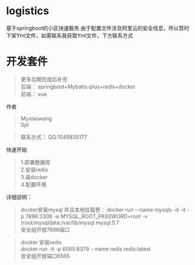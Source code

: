 # logistics
基于springboot的小区快速服务
由于配置文件涉及阿里云的安全信息，所以暂时下架Yml文件，如需联系我获取Yml文件，下方联系方式

# 开发套件
> 更多后期完成后补充 \
>后端： springboot+Mybatis-plus+redis+docker  \
> 前端： vue

作者
>Myxiaowang \
> Sjd
> 

>联系方式：
>   QQ:1049835177

快速开始
> 1.部署数据库 \
> 2.安装redis  
> 3.装docker \
> 4.配置环境 

详细说明：

> docker安装mysql 并且本地挂载卷：
> docker run --name mysqls -d -it -p 7896:3306 -e MYSQL_ROOT_PASSWORD=root -v /root/mysqldata:/var/lib/mysql  mysql:5.7 \
> 安全组开放7896端口

>docker 安装redis \
> docker run -it -p 6565:6379 --name redis redis:latest \
> 安全组开放端口6565